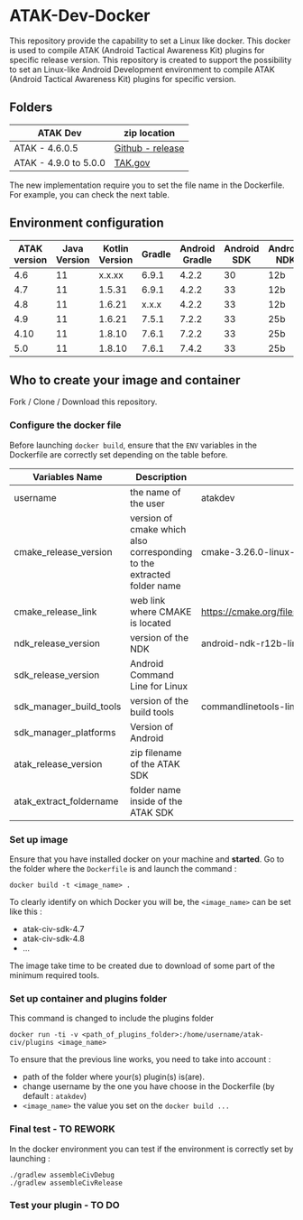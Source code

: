 # ATAK-Dev-Docker

This repository provide the capability to set a Linux like docker.
This docker is used to compile ATAK (Android Tactical Awareness Kit) plugins for specific release version.
This repository is created to support the possibility to set an Linux-like Android Development environment to compile ATAK (Android Tactical Awareness Kit) plugins for specific version.


## Folders

| ATAK Dev | zip location |
|--- | --- |
| ATAK - 4.6.0.5 | [Github - release](https://github.com/deptofdefense/AndroidTacticalAssaultKit-CIV/releases/download/4.6.0.5/atak-civ-sdk-4.6.0.5.zip) |
| ATAK - 4.9.0 to 5.0.0 | [TAK.gov](https://tak.gov/products/atak-civ) |

The new implementation require you to set the file name in the Dockerfile. For example, you can check the next table.


## Environment configuration
| ATAK version | Java Version | Kotlin Version | Gradle | Android Gradle | Android SDK | Android NDK | CMAKE |
| --- | --- | --- | --- | --- | --- | --- | --- |
| 4.6  | 11 | x.x.xx | 6.9.1 | 4.2.2 | 30 | 12b | x.xx |
| 4.7  | 11 | 1.5.31 | 6.9.1 | 4.2.2 | 33 | 12b | x.xx |
| 4.8  | 11 | 1.6.21 | x.x.x | 4.2.2 | 33 | 12b | x.xx |
| 4.9  | 11 | 1.6.21 | 7.5.1 | 7.2.2 | 33 | 25b | x.xx |
| 4.10 | 11 | 1.8.10 | 7.6.1 | 7.2.2 | 33 | 25b | x.xx |
| 5.0  | 11 | 1.8.10 | 7.6.1 | 7.4.2 | 33 | 25b | x.xx |


## Who to create your image and container
Fork / Clone / Download this repository. 


### Configure the docker file
Before launching `docker build`, ensure that the `ENV` variables in the Dockerfile are correctly set depending on the table before.

| Variables Name | Description | example |
| --- | --- | --- |
| username | the name of the user | atakdev
| cmake_release_version | version of cmake which also corresponding to the extracted folder name| cmake-3.26.0-linux-x86_64 |
| cmake_release_link | web link where CMAKE is located | https://cmake.org/files/v3.26/${cmake_release_version}.tar.gz |
| ndk_release_version | version of the NDK | android-ndk-r12b-linux-x86_64.zip 
| sdk_release_version | Android Command Line for Linux|
| sdk_manager_build_tools | version of the build tools | commandlinetools-linux-9477386_latest.zip |
| sdk_manager_platforms | Version of Android |
| atak_release_version | zip filename of the ATAK SDK|
| atak_extract_foldername | folder name inside of the ATAK SDK |


### Set up image
Ensure that you have installed docker on your machine and **started**. Go to the folder where the `Dockerfile` is and launch the command :

```console
docker build -t <image_name> .
```
To clearly identify on which Docker you will be, the `<image_name>` can be set like this :
* atak-civ-sdk-4.7
* atak-civ-sdk-4.8
* ...

The image take time to be created due to download of some part of the minimum required tools.


### Set up container and plugins folder
This command is changed to include the plugins folder

```console
docker run -ti -v <path_of_plugins_folder>:/home/username/atak-civ/plugins <image_name>
```
To ensure that the previous line works, you need to take into account : 
- path of the folder where your(s) plugin(s) is(are).
- change username by the one you have choose in the Dockerfile (by default : `atakdev`)
- `<image_name>` the value you set on the `docker build ...`


### Final test - TO REWORK
In the docker environment you can test if the environment is correctly set by launching :

```console
./gradlew assembleCivDebug
./gradlew assembleCivRelease
 ```


### Test your plugin - TO DO